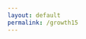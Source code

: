 ```yaml
---
layout: default
permalink: /growth15
---
```


<script type="text/javascript">document.write("<scr"+"ipt type=\"text/javascript\" src=\"//www.surveygizmo.com/s3/polljs/2261124-3TJH0MJ2AWZ24A3RN9H6RO6888OZLJ?cookie="+document.cookie.match(/sg-response-2261124/gi)+"\"></scr"+"ipt>");</script>

